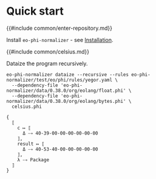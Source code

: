 # Quick start

{{#include common/enter-repository.md}}

Install `eo-phi-normalizer` - see [Installation](./installation.md).

{{#include common/celsius.md}}

Dataize the program recursively.

```$ as console
eo-phi-normalizer dataize --recursive --rules eo-phi-normalizer/test/eo/phi/rules/yegor.yaml \
  --dependency-file 'eo-phi-normalizer/data/0.38.0/org/eolang/float.phi' \
  --dependency-file 'eo-phi-normalizer/data/0.38.0/org/eolang/bytes.phi' \
  celsius.phi
```

```console
{
  ⟦
    c ↦ ⟦
      Δ ⤍ 40-39-00-00-00-00-00-00
    ⟧,
    result ↦ ⟦
      Δ ⤍ 40-53-40-00-00-00-00-00
    ⟧,
    λ ⤍ Package
  ⟧
}
```
